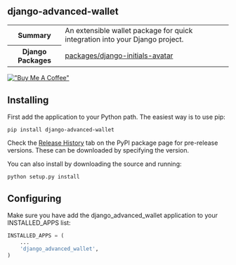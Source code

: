 django-advanced-wallet
---
<dl>
    <table>
      <tr>
        <th>Summary</th>
        <td>An extensible wallet package for quick integration into your Django project.</td>
      </tr> 
      <tr> 
        <th>Django Packages</th>
        <td><a href="https://djangopackages.org/packages/p/django-initials-avatar/">packages/django-initials-avatar</a></td>
      </tr>
    </table>
</dl>

[!["Buy Me A Coffee"](https://www.buymeacoffee.com/assets/img/custom_images/orange_img.png)](https://www.buymeacoffee.com/riquedevbr)

## Installing
First add the application to your Python path. The easiest way is to use pip:

```shell
pip install django-advanced-wallet
```

Check the [Release History](https://pypi.org/project/django-initials-avatar/#history) tab on the PyPI package page for
pre-release versions. These can be downloaded by specifying the version.

You can also install by downloading the source and running:

```shell
python setup.py install
```

## Configuring

Make sure you have add the django_advanced_wallet application to your INSTALLED_APPS list:

```python
INSTALLED_APPS = (
    ...
    'django_advanced_wallet',
)
```